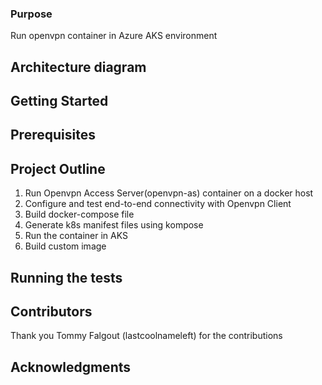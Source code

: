 ### Purpose

Run openvpn container in Azure AKS environment

## Architecture diagram

## Getting Started

## Prerequisites

## Project Outline

1. Run Openvpn Access Server(openvpn-as) container on a docker host
2. Configure and test end-to-end connectivity with Openvpn Client
3. Build docker-compose file
4. Generate k8s manifest files using kompose
5. Run the container in AKS
6. Build custom image

## Running the tests

## Contributors

Thank you Tommy Falgout (lastcoolnameleft) for the contributions

## Acknowledgments
